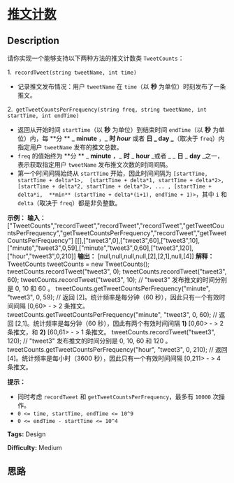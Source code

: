 # [推文计数][title]

## Description

请你实现一个能够支持以下两种方法的推文计数类 `TweetCounts`：

1.` recordTweet(string tweetName, int time)`

  * 记录推文发布情况：用户 `tweetName` 在 `time`（以 **秒**  为单位）时刻发布了一条推文。

2.` getTweetCountsPerFrequency(string freq, string tweetName, int startTime,
int endTime)`

  * 返回从开始时间 `startTime`（以 **秒** 为单位）到结束时间 `endTime`（以 **秒** 为单位）内，每 **分  ** _ **minute** ，_ **时   _hour_** 或者 **日 _  day _**（取决于 `freq`）内指定用户 `tweetName` 发布的推文总数。
  * `freq` 的值始终为 **分  ** _ **minute** ，_ **时** _ **hour**  _或者 _ _ **日** _ **day**  _之一，表示获取指定用户 `tweetName` 发布推文次数的时间间隔。
  * 第一个时间间隔始终从 `startTime` 开始，因此时间间隔为 `[startTime, startTime + delta*1>,  [startTime + delta*1, startTime + delta*2>, [startTime + delta*2, startTime + delta*3>, ... , [startTime + delta*i,  **min** (startTime + delta*(i+1), endTime + 1)>`，其中 `i` 和 `delta`（取决于 `freq`）都是非负整数。



**示例：**
            **输入：**    ["TweetCounts","recordTweet","recordTweet","recordTweet","getTweetCountsPerFrequency","getTweetCountsPerFrequency","recordTweet","getTweetCountsPerFrequency"]    [[],["tweet3",0],["tweet3",60],["tweet3",10],["minute","tweet3",0,59],["minute","tweet3",0,60],["tweet3",120],["hour","tweet3",0,210]]        **输出：**    [null,null,null,null,[2],[2,1],null,[4]]        **解释：**    TweetCounts tweetCounts = new TweetCounts();    tweetCounts.recordTweet("tweet3", 0);    tweetCounts.recordTweet("tweet3", 60);    tweetCounts.recordTweet("tweet3", 10);                             // "tweet3" 发布推文的时间分别是 0, 10 和 60 。    tweetCounts.getTweetCountsPerFrequency("minute", "tweet3", 0, 59); // 返回 [2]。统计频率是每分钟（60 秒），因此只有一个有效时间间隔 [0,60> - > 2 条推文。    tweetCounts.getTweetCountsPerFrequency("minute", "tweet3", 0, 60); // 返回 [2,1]。统计频率是每分钟（60 秒），因此有两个有效时间间隔  **1)**  [0,60> - > 2 条推文，和  **2)**  [60,61> - > 1 条推文。     tweetCounts.recordTweet("tweet3", 120);                            // "tweet3" 发布推文的时间分别是 0, 10, 60 和 120 。    tweetCounts.getTweetCountsPerFrequency("hour", "tweet3", 0, 210);  // 返回 [4]。统计频率是每小时（3600 秒），因此只有一个有效时间间隔 [0,211> - > 4 条推文。    



**提示：**

  * 同时考虑 `recordTweet` 和 `getTweetCountsPerFrequency`，最多有 `10000` 次操作。
  * `0 <= time, startTime, endTime <= 10^9`
  * `0 <= endTime - startTime <= 10^4`


**Tags:** Design

**Difficulty:** Medium

## 思路

[title]: https://leetcode-cn.com/problems/tweet-counts-per-frequency
